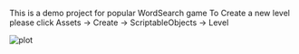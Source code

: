 This is a demo project for popular WordSearch game
To Create a new level please click Assets -> Create -> ScriptableObjects -> Level


![plot](https://ibb.co/zHHm20m)

